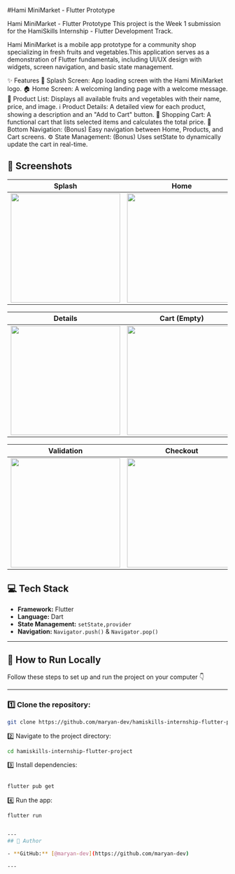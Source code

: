 #Hami MiniMarket - Flutter Prototype

Hami MiniMarket - Flutter Prototype
This project is the Week 1 submission for the HamiSkills Internship - Flutter Development Track.

Hami MiniMarket is a mobile app prototype for a community shop specializing in fresh fruits and vegetables.This application serves as a demonstration of Flutter fundamentals, including UI/UX design with widgets, screen navigation, and basic state management.

✨ Features
📱 Splash Screen: App loading screen with the Hami MiniMarket logo. 🏠 Home Screen: A welcoming landing page with a welcome message. 🍎 Product List: Displays all available fruits and vegetables with their name, price, and image. ℹ️ Product Details: A detailed view for each product, showing a description and an "Add to Cart" button. 🛒 Shopping Cart: A functional cart that lists selected items and calculates the total price. 🧭 Bottom Navigation: (Bonus) Easy navigation between Home, Products, and Cart screens. ⚙️ State Management: (Bonus) Uses setState to dynamically update the cart in real-time.


## 📱 Screenshots

| Splash | Home | Products |
|--------|------|-----------|
| <img src="https://github.com/user-attachments/assets/812a5e6a-86b7-4ac4-8dda-375ad8fb28dd" width="250"/> | <img src="https://github.com/user-attachments/assets/e92d7da8-2c2e-4604-b6c7-348dc3172560" width="250"/> | <img src="https://github.com/user-attachments/assets/3f1ca023-8433-40cf-a9cf-0d670f942c75" width="250"/> |

| Details | Cart (Empty) | Cart (Full) |
|----------|--------------|-------------|
| <img src="https://github.com/user-attachments/assets/b2df932a-8352-4499-9f37-798c574c6e81" width="250"/> | <img src="https://github.com/user-attachments/assets/a8c6512b-6f2d-4325-bc89-97b579b57c80" width="250"/> | <img src="https://github.com/user-attachments/assets/7579a259-b817-4264-a9bb-4a2748c7c372" width="250"/> |

| Validation | Checkout | Confirmation |
|-------------|-----------|---------------|
| <img src="https://github.com/user-attachments/assets/fff3ed82-efc9-43c3-9388-ed4db6710dda" width="250"/> | <img src="https://github.com/user-attachments/assets/c92dc7b9-1312-4aa7-ac11-9b3999c8651e" width="250"/> | <img src="https://github.com/user-attachments/assets/fe0b96f0-49f4-4f51-8435-848e3013897d" width="250"/> |


## 💻 Tech Stack

- **Framework:** Flutter  
- **Language:** Dart  
- **State Management:** `setState,provider`  
- **Navigation:** `Navigator.push()` & `Navigator.pop()`  

---
## 🚀 How to Run Locally

Follow these steps to set up and run the project on your computer 👇

---

### 1️⃣ Clone the repository:

```bash
git clone https://github.com/maryan-dev/hamiskills-internship-flutter-project.git


```
2️⃣ Navigate to the project directory:
```bash
cd hamiskills-internship-flutter-project


```

3️⃣ Install dependencies:
```bash

flutter pub get

```
4️⃣ Run the app:
```bash
flutter run


---
## 👤 Author

- **GitHub:** [@maryan-dev](https://github.com/maryan-dev)

---




